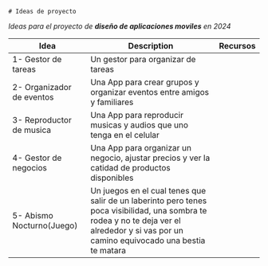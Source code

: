     # Ideas de proyecto

*Ideas para el proyecto de **diseño de aplicaciones moviles** en 2024*


| Idea | Description | Recursos |
| ----------- | ----------- | ----------- |
| 1- Gestor de tareas | Un gestor para organizar de tareas | |
| 2- Organizador de eventos | Una App para crear grupos y organizar eventos entre amigos y familiares ||
| 3- Reproductor de musica | Una App para reproducir musicas y audios que uno tenga en el celular ||
| 4- Gestor de negocios | Una App para organizar un negocio, ajustar precios y ver la catidad de productos disponibles ||
| 5- Abismo Nocturno(Juego) | Un juegos en el cual tenes que salir de un laberinto pero tenes poca visibilidad, una sombra te rodea y no te deja ver el alrededor y si vas por un camino equivocado una bestia te matara ||
